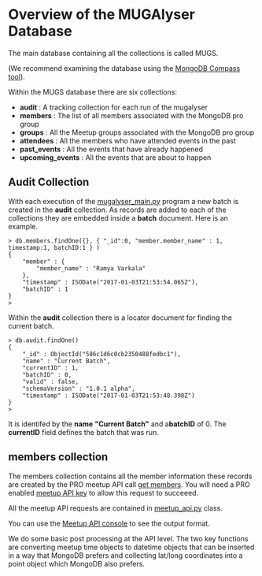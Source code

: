 # Overview of the MUGAlyser Database

The main database containing all the collections is called MUGS.

(We recommend examining the database using the [MongoDB Compass tool](
https://www.mongodb.com/products/lp/compass)).

Within the MUGS database there are six  collections:

* **audit** : A tracking collection for each run of the mugalyser
* **members** : The list of all members associated with the MongoDB pro group
* **groups** : All the Meetup groups associated with the MongoDB pro group
* **attendees** : All the members who have attended events in the past
* **past_events** : All the events that have already happened
* **upcoming_events** : All the events that are about to happen

## Audit Collection

With each execution of the [mugalyser_main.py](https://github.com/jdrumgoole/MUGAlyser/blob/master/mugalyser/mugalyser_main.py) program a new batch is
created in the **audit** collection. As records are added to each of
the collections they are embedded inside a **batch** document.
Here is an example.

```
> db.members.findOne({}, { "_id":0, "member.member_name" : 1, timestamp:1, batchID:1 } )
{
	"member" : {
		"member_name" : "Ramya Varkala"
	},
	"timestamp" : ISODate("2017-01-03T21:53:54.065Z"),
	"batchID" : 1
}
>
```

Within the **audit** collection there is a locator document for
finding the current batch.

```
> db.audit.findOne()
{
	"_id" : ObjectId("586c1d6c0cb2350488fedbc1"),
	"name" : "Current Batch",
	"currentID" : 1,
	"batchID" : 0,
	"valid" : false,
	"schemaVersion" : "1.0.1 alpha",
	"timestamp" : ISODate("2017-01-03T21:53:48.398Z")
}
>
```

It is identifed by the **name** __"Current Batch"__ and a**batchID**
of 0. The **currentID** field defines the batch that was run.

## members collection

The members collection contains all the member information these
records are created by the PRO meetup API call
[get members](https://www.meetup.com/meetup_api/docs/pro/:urlname/members/).
You will need a PRO enabled
[meetup API key](https://secure.meetup.com/meetup_api/key/) to allow
this request to succeeed.

All the meetup API requests are contained in [meetup_api.py](
https://github.com/jdrumgoole/MUGAlyser/blob/master/mugalyser/meetup_api.py)
class.

You can use the
[Meetup API console](https://secure.meetup.com/meetup_api/console/?path=/pro/:urlname/members)
to see the output format.

We do some basic post processing at the API level. The two key
functions are converting meetup time objects to datetime objects that
can be inserted in a way that MongoDB prefers and collecting lat/long
coordinates into a point object which MongoDB also prefers. 




